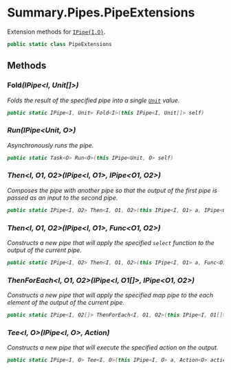 # Summary.Pipes.PipeExtensions
Extension methods for [`IPipe{I,O}`](./IPipe{I,O}.md).

```cs
public static class PipeExtensions
```

## Methods
### Fold<I>(IPipe<I, Unit[]>)
Folds the result of the specified pipe into a single [`Unit`](./Unit.md) value.

```cs
public static IPipe<I, Unit> Fold<I>(this IPipe<I, Unit[]> self)
```

### Run<O>(IPipe<Unit, O>)
Asynchronously runs the pipe.

```cs
public static Task<O> Run<O>(this IPipe<Unit, O> self)
```

### Then<I, O1, O2>(IPipe<I, O1>, IPipe<O1, O2>)
Composes the pipe with another pipe so that the output of the first pipe is passed as an input to the second pipe.

```cs
public static IPipe<I, O2> Then<I, O1, O2>(this IPipe<I, O1> a, IPipe<O1, O2> b)
```

### Then<I, O1, O2>(IPipe<I, O1>, Func<O1, O2>)
Constructs a new pipe that will apply the specified `select` function to the output of the current pipe.

```cs
public static IPipe<I, O2> Then<I, O1, O2>(this IPipe<I, O1> a, Func<O1, O2> map)
```

### ThenForEach<I, O1, O2>(IPipe<I, O1[]>, IPipe<O1, O2>)
Constructs a new pipe that will apply the specified map pipe to the each element of the output of the current pipe.

```cs
public static IPipe<I, O2[]> ThenForEach<I, O1, O2>(this IPipe<I, O1[]> a, IPipe<O1, O2> b)
```

### Tee<I, O>(IPipe<I, O>, Action<O>)
Constructs a new pipe that will execute the specified action on the output.

```cs
public static IPipe<I, O> Tee<I, O>(this IPipe<I, O> a, Action<O> action)
```

